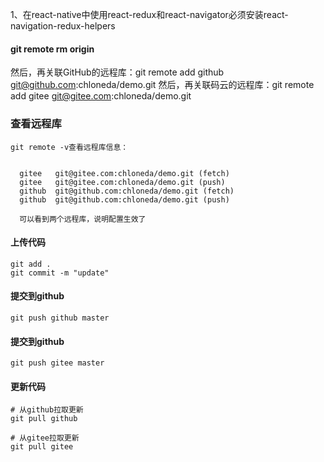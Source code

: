 1、在react-native中使用react-redux和react-navigator必须安装react-navigation-redux-helpers




  #### git remote rm origin

  然后，再关联GitHub的远程库：git remote add github git@github.com:chloneda/demo.git
  然后，再关联码云的远程库：git remote add gitee git@gitee.com:chloneda/demo.git

  ### 查看远程库
    git remote -v查看远程库信息：


      gitee   git@gitee.com:chloneda/demo.git (fetch)
      gitee   git@gitee.com:chloneda/demo.git (push)
      github  git@github.com:chloneda/demo.git (fetch)
      github  git@github.com:chloneda/demo.git (push)

      可以看到两个远程库，说明配置生效了

  #### 上传代码

    git add .
    git commit -m "update"


  #### 提交到github

    git push github master

  #### 提交到github

    git push gitee master

  #### 更新代码

    # 从github拉取更新
    git pull github

    # 从gitee拉取更新
    git pull gitee